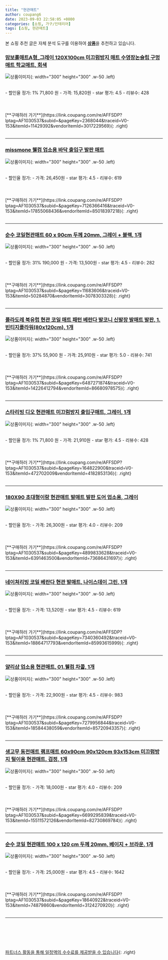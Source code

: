 ```yaml
---
title: "현관매트"
author: coupang6
date: 2023-09-03 22:58:05 +0800
categories: [쇼핑, 가구/인테리어]
tags: [쇼핑, 현관매트]
---
```


본 쇼핑 추천 글은 자체 분석 도구를 이용하여 [**상품**](https://link.coupang.com/a/bao1ui)을 추천하고 있습니다.

### [맘보롤매트A형_그레이 120X100cm 미끄럼방지 매트 수영장논슬립 구멍매트 학교매트, 회색](https://link.coupang.com/re/AFFSDP?lptag=AF1030537&subid=&pageKey=2368044&traceid=V0-153&itemId=11429392&vendorItemId=3017229569)

![상품이미지](https://thumbnail8.coupangcdn.com/thumbnails/remote/230x230ex/image/vendor_inventory/images/2016/03/16/10/2/6b7bc822-ea5b-455a-ae1b-7cf5d6cb01bf.jpg){: width="300" height="300" .w-50 .left}


<br>
- 할인율 정가: 1%  71,800   원
- 가격: 15,820원
- star 평가: 4.5
- 리뷰수: 428
<br>
<br>
<br>
<br>
[**구매하러 가기**](https://link.coupang.com/re/AFFSDP?lptag=AF1030537&subid=&pageKey=2368044&traceid=V0-153&itemId=11429392&vendorItemId=3017229569){: .right}
<br>
<br>

---

### [missmone 웰컴 업소용 바닥 출입구 발판 매트](https://link.coupang.com/re/AFFSDP?lptag=AF1030537&subid=&pageKey=7126366416&traceid=V0-153&itemId=17855068436&vendorItemId=85018397218)

![상품이미지](https://thumbnail7.coupangcdn.com/thumbnails/remote/230x230ex/image/rs_quotation_api/fwkhwfdh/0f4454cbcd38450e996adf6a27442fda.jpg){: width="300" height="300" .w-50 .left}


<br>
- 할인율 정가: 
- 가격: 26,450원
- star 평가: 4.5
- 리뷰수: 619
<br>
<br>
<br>
<br>
[**구매하러 가기**](https://link.coupang.com/re/AFFSDP?lptag=AF1030537&subid=&pageKey=7126366416&traceid=V0-153&itemId=17855068436&vendorItemId=85018397218){: .right}
<br>
<br>

---

### [순수 코일현관매트 60 x 90cm 두께 20mm, 그레이 + 블랙, 1개](https://link.coupang.com/re/AFFSDP?lptag=AF1030537&subid=&pageKey=11683606&traceid=V0-153&itemId=50284870&vendorItemId=3078303328)

![상품이미지](https://thumbnail8.coupangcdn.com/thumbnails/remote/230x230ex/image/retail/images/1149003125457899-bd6fd529-b24c-4970-91c7-729c896496dc.jpg){: width="300" height="300" .w-50 .left}


<br>
- 할인율 정가: 31%  190,000   원
- 가격: 13,500원
- star 평가: 4.5
- 리뷰수: 282
<br>
<br>
<br>
<br>
[**구매하러 가기**](https://link.coupang.com/re/AFFSDP?lptag=AF1030537&subid=&pageKey=11683606&traceid=V0-153&itemId=50284870&vendorItemId=3078303328){: .right}
<br>
<br>

---

### [폴라도레 북유럽 현관 코일 매트 패턴 베란다 발코니 신발장 발매트 발판, 1.빈티지플라워(80x120cm), 1개](https://link.coupang.com/re/AFFSDP?lptag=AF1030537&subid=&pageKey=6487271874&traceid=V0-153&itemId=14226412794&vendorItemId=86680978575)

![상품이미지](https://thumbnail6.coupangcdn.com/thumbnails/remote/230x230ex/image/vendor_inventory/4d18/eafb47a43e65e12f22dee5ed64ba3197f882cb118ec0edb7d7f68f50770a.jpg){: width="300" height="300" .w-50 .left}


<br>
- 할인율 정가: 37%  55,900   원
- 가격: 25,910원
- star 평가: 5.0
- 리뷰수: 741
<br>
<br>
<br>
<br>
[**구매하러 가기**](https://link.coupang.com/re/AFFSDP?lptag=AF1030537&subid=&pageKey=6487271874&traceid=V0-153&itemId=14226412794&vendorItemId=86680978575){: .right}
<br>
<br>

---

### [스타리빙 디오 현관매트 미끄럼방지 출입구매트, 그레이, 1개](https://link.coupang.com/re/AFFSDP?lptag=AF1030537&subid=&pageKey=164822900&traceid=V0-153&itemId=472702009&vendorItemId=4182853136)

![상품이미지](https://thumbnail7.coupangcdn.com/thumbnails/remote/230x230ex/image/vendor_inventory/images/2018/12/06/10/6/9576db80-52c1-4278-836a-66cafb5b2927.jpg){: width="300" height="300" .w-50 .left}


<br>
- 할인율 정가: 1%  71,800   원
- 가격: 21,910원
- star 평가: 4.5
- 리뷰수: 428
<br>
<br>
<br>
<br>
[**구매하러 가기**](https://link.coupang.com/re/AFFSDP?lptag=AF1030537&subid=&pageKey=164822900&traceid=V0-153&itemId=472702009&vendorItemId=4182853136){: .right}
<br>
<br>

---

### [180X90 초대형이랑 현관매트 발매트 발판 도어 업소용, 그레이](https://link.coupang.com/re/AFFSDP?lptag=AF1030537&subid=&pageKey=4899833628&traceid=V0-153&itemId=6391463500&vendorItemId=73686431697)

![상품이미지](https://thumbnail8.coupangcdn.com/thumbnails/remote/230x230ex/image/vendor_inventory/a975/dd06ce2c3de59db262d1bb0a3888814c551f698d73caddf5b9ba94aa7a08.jpg){: width="300" height="300" .w-50 .left}


<br>
- 할인율 정가: 
- 가격: 26,300원
- star 평가: 4.0
- 리뷰수: 209
<br>
<br>
<br>
<br>
[**구매하러 가기**](https://link.coupang.com/re/AFFSDP?lptag=AF1030537&subid=&pageKey=4899833628&traceid=V0-153&itemId=6391463500&vendorItemId=73686431697){: .right}
<br>
<br>

---

### [네이쳐리빙 코일 베란다 현관 발매트, 나이스데이 그린, 1개](https://link.coupang.com/re/AFFSDP?lptag=AF1030537&subid=&pageKey=7340360492&traceid=V0-153&itemId=18864717793&vendorItemId=85993615999)

![상품이미지](https://thumbnail9.coupangcdn.com/thumbnails/remote/230x230ex/image/retail/images/2023/05/17/14/6/b3569704-0b7d-4ccd-970a-05747aa34ee5.jpg){: width="300" height="300" .w-50 .left}


<br>
- 할인율 정가: 
- 가격: 13,520원
- star 평가: 4.5
- 리뷰수: 619
<br>
<br>
<br>
<br>
[**구매하러 가기**](https://link.coupang.com/re/AFFSDP?lptag=AF1030537&subid=&pageKey=7340360492&traceid=V0-153&itemId=18864717793&vendorItemId=85993615999){: .right}
<br>
<br>

---

### [얄리샵 업소용 현관매트, 01.웰컴 차콜, 1개](https://link.coupang.com/re/AFFSDP?lptag=AF1030537&subid=&pageKey=7279956844&traceid=V0-153&itemId=18584438059&vendorItemId=85720943357)

![상품이미지](https://thumbnail8.coupangcdn.com/thumbnails/remote/230x230ex/image/vendor_inventory/9979/913a735ffe61e770981534dbbb778ad7892fa04b3011263f7782c753e27a.jpg){: width="300" height="300" .w-50 .left}


<br>
- 할인율 정가: 
- 가격: 22,900원
- star 평가: 4.5
- 리뷰수: 983
<br>
<br>
<br>
<br>
[**구매하러 가기**](https://link.coupang.com/re/AFFSDP?lptag=AF1030537&subid=&pageKey=7279956844&traceid=V0-153&itemId=18584438059&vendorItemId=85720943357){: .right}
<br>
<br>

---

### [생고무 동전매트 램프매트 60x90cm 90x120cm 93x153cm 미끄럼방지 털이용 현관매트, 검정, 1개](https://link.coupang.com/re/AFFSDP?lptag=AF1030537&subid=&pageKey=6699295839&traceid=V0-153&itemId=15511572126&vendorItemId=82730869784)

![상품이미지](https://thumbnail7.coupangcdn.com/thumbnails/remote/230x230ex/image/vendor_inventory/6a9d/1be2929f33ec44fed780db1c7946b38c2a4908570b94594523821fc8576c.png){: width="300" height="300" .w-50 .left}


<br>
- 할인율 정가: 
- 가격: 18,000원
- star 평가: 4.0
- 리뷰수: 209
<br>
<br>
<br>
<br>
[**구매하러 가기**](https://link.coupang.com/re/AFFSDP?lptag=AF1030537&subid=&pageKey=6699295839&traceid=V0-153&itemId=15511572126&vendorItemId=82730869784){: .right}
<br>
<br>

---

### [순수 코일 현관매트 100 x 120 cm 두께 20mm, 베이지 + 브라운, 1개](https://link.coupang.com/re/AFFSDP?lptag=AF1030537&subid=&pageKey=18640922&traceid=V0-153&itemId=74879860&vendorItemId=3124270920)

![상품이미지](https://thumbnail8.coupangcdn.com/thumbnails/remote/230x230ex/image/retail/images/420335592102972-dacf704c-f512-4dbd-9550-1f5b4f212124.jpg){: width="300" height="300" .w-50 .left}


<br>
- 할인율 정가: 
- 가격: 25,000원
- star 평가: 4.5
- 리뷰수: 1642
<br>
<br>
<br>
<br>
[**구매하러 가기**](https://link.coupang.com/re/AFFSDP?lptag=AF1030537&subid=&pageKey=18640922&traceid=V0-153&itemId=74879860&vendorItemId=3124270920){: .right}
<br>
<br>

---
<br><br><br><br><br> [파트너스 활동을 통해 일정액의 수수료를 제공받을 수 있습니다](https://link.coupang.com/a/bao1ui){: .right}